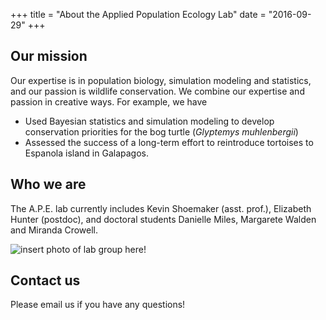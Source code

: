 +++
title = "About the Applied Population Ecology Lab"
date = "2016-09-29"
+++

## Our mission
Our expertise is in population biology, simulation modeling and statistics, and our passion is wildlife conservation. We combine our expertise and passion in creative ways. For example, we have

- Used Bayesian statistics and simulation modeling to develop conservation priorities for the bog turtle (*Glyptemys muhlenbergii*)
- Assessed the success of a long-term effort to reintroduce tortoises to Espanola island in Galapagos.

## Who we are
The A.P.E. lab currently includes Kevin Shoemaker (asst. prof.), Elizabeth Hunter (postdoc), and doctoral students Danielle Miles, Margarete Walden and Miranda Crowell.    

![insert photo of lab group here!](photo)

## Contact us
Please email us if you have any questions!
